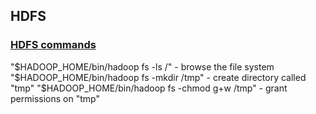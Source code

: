 ## HDFS

### [HDFS commands](https://hadoop.apache.org/docs/current/hadoop-project-dist/hadoop-common/FileSystemShell.html)

"$HADOOP_HOME/bin/hadoop fs -ls /" - browse the file system
"$HADOOP_HOME/bin/hadoop fs -mkdir /tmp" - create directory called "tmp"
"$HADOOP_HOME/bin/hadoop fs -chmod g+w /tmp" - grant permissions on "tmp"